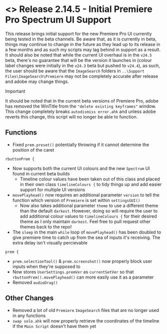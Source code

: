 # <> Release 2.14.5 - Initial Premiere Pro Spectrum UI Support
This release brings initial support for the new Premiere Pro UI currently being tested in the beta channels. Be aware that, as it is currently in beta, things may continue to change in the future as they lead up to its release in a few months and as such my scripts may lag behind in support as a result. It should also be noted that while the current UI overhaul is in the `v24.5` beta, there's no guarantee that will be the version it launches in (colour label changes were initially in the `v24.3` beta but pushed to `v24.4`), as such, the user should be aware that the `ImageSearch` folders in `..\Support Files\ImageSearch\Premiere` may not be completely accurate after release and adobe may change things.

> [!Important]
> It should be noted that in the current beta versions of Premiere Pro, adobe has removed the WinTitle from the `"delete existing keyframes"` window. This change completely breaks `autodismiss error.ahk` and unless adobe reverts this change, this script will no longer be able to function.

## Functions
- Fixed `prem.preset()` potentially throwing if it cannot determine the position of the caret

`rbuttonPrem {`
- Now supports both the current UI colours and the new `Spectrum` UI found in current beta builds
    - Timeline colour values have been taken out of this class and placed in their own class `timelineColours {` to tidy things up and add easier support for multiple UI versions
- `movePlayhead()` now requires an additional parameter `version` to tell the function which version of `Premiere` is set within `settingsGUI()`
    - Now also takes additional parameter `theme` to use a different theme than the default `darkest`. However, doing so will require the user to add additional colour values to `timelineColours {` for their desired theme as I only maintain `darkest`. Feel free to pull request other themes back to the repo!
- The `sleep` in the main `while` loop of `movePlayhead()` has been doubled to give premiere time to catch up from the sea of inputs it's receiving. The extra delay isn't visually percievable

`prem {`
- `prem.selectionTool()` & `prem.screenshot()` now properly block user inputs when they're supposed to
- Now stores `UserSettings.premVer` as `currentSetVer` so that `rbuttonPrem().movePlayhead()` can more easily use it as a parameter
- Removed `audioDrag()`

## Other Changes
- Removed a lot of old `Premiere` `ImageSearch` files that are no longer used in any functions
- `swap solo.ahk` will now properly retrieve the coordinates of the timeline if the `Main Script` doesn't have them yet